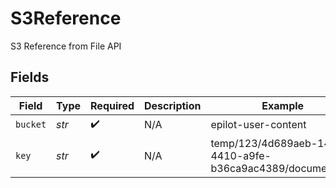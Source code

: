 # S3Reference

S3 Reference from File API


## Fields

| Field                                                      | Type                                                       | Required                                                   | Description                                                | Example                                                    |
| ---------------------------------------------------------- | ---------------------------------------------------------- | ---------------------------------------------------------- | ---------------------------------------------------------- | ---------------------------------------------------------- |
| `bucket`                                                   | *str*                                                      | :heavy_check_mark:                                         | N/A                                                        | epilot-user-content                                        |
| `key`                                                      | *str*                                                      | :heavy_check_mark:                                         | N/A                                                        | temp/123/4d689aeb-1497-4410-a9fe-b36ca9ac4389/document.pdf |